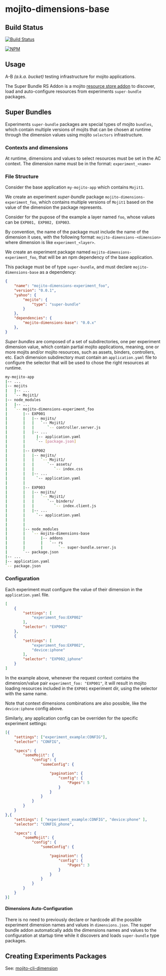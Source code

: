 # mojito-dimensions-base

Build Status
------------

[![Build Status](https://travis-ci.org/yahoo/mojito-dimensions-base.png)](https://travis-ci.org/yahoo/mojito-dimensions-base)

[![NPM](https://nodei.co/npm/mojito-dimensions-base.png)](https://nodei.co/npm/mojito-dimensions-base/)

Usage
-----

A-B _(a.k.a. bucket)_ testing infrastructure for mojito applications.

The Super Bundle RS Addon is a mojito [resource store addon][rs-addon] to discover, load and auto-configure resources from experiments `super-bundle` packages.

[rs-addon]: http://developer.yahoo.com/cocktails/mojito/docs/topics/mojito_resource_store.html#creating-your-own-resource-store-addons

## Super Bundles

Experiments `super-bundle` packages are special types of mojito `bundles`, which contain multiple versions of mojits that can be chosen at runtime through the dimension values using mojito `selectors` infrastructure.

### Contexts and dimensions

At runtime, dimensions and values to select resources must be set in the AC context.
The dimension name must be in the format: `experiment_<name>`


### File Structure

Consider the base application `my-mojito-app` which contains `Mojit1`.

We create an experiment _super-bundle_ package `mojito-dimensions-experiment_foo`,
which contains multiple versions of `Mojit1` based on the value of the dimension the package represents.

Consider for the pupose of the example a layer named `foo`, whose values can be `EXP001, EXP002, EXP003`.

By convention, the name of the package must include the name of the dimension it uses, with the following format: `mojito-dimensions-<dimension>`
where dimension is like `experiment_<layer>`.

We create an experiment package named `mojito-dimensions-experiment_foo`, that will be an npm dependency of the base application.

This package must be of type `super-bundle`, and must declare `mojito-dimensions-base` as a dependency:

```json
{
    "name": "mojito-dimensions-experiment_foo",
    "version": "0.0.1",
    "yahoo": {
        "mojito": {
            "type": "super-bundle"
        }
    },
    "dependencies": {
        "mojito-dimensions-base": "0.0.x"
    },
}
```

_Super bundles_ are composed of a set of subdirectories, one per experiment dimension value, which contain partial mojito applications, meaning, one or more mojits and/or mojito resources, such as assets, binders, controllers, etc.
Each dimension subdirectory must contain an `application.yaml` file to configure the selector that will be used to chose the right resources at runtime.


```bash
my-mojito-app
|-- ...
|-- mojits
|   |-- ...
|   `-- Mojit1/
|-- node_modules
|   |-- ...
|   `-- mojito-dimensions-experiment_foo
|       |-- EXP001
|       |   |-- mojits/
|       |   |   `-- Mojit1/
|       |   |      `-- controller.server.js
|       |   |-- ...
|       |     |-- application.yaml
|       |     `-- [package.json]
|       |
|       |-- EXP002
|       |   |-- mojits/
|       |   |   `-- Mojit1/
|       |   |      `-- assets/
|       |   |         `-- index.css
|       |   |-- ...
|       |     `-- application.yaml
|       |
|       |-- EXP003
|       |   |-- mojits/
|       |   |   `-- Mojit1/
|       |   |      `-- binders/
|       |   |         `-- index.client.js
|       |   |-- ...
|       |     `-- application.yaml
|       |
|       |
|       |-- node_modules
|       |   `-- mojito-dimensions-base
|       |       |-- addons
|       |       |   `-- rs
|       |       |       `-- super-bundle.server.js
|       `-- package.json
|-- ...
|-- application.yaml
`-- package.json

```

### Configuration

Each experiment must configure the value of their dimension in the `application.yaml` file.

```json
[
    {
        "settings": [
            "experiment_foo:EXP002"
        ],
        "selector": "EXP002"
    },
    {
        "settings": [
            "experiment_foo:EXP002",
            "device:iphone"
        ],
        "selector": "EXP002_iphone"
    }
]
```
In the example above, whenever the request context contains the dimension/value pair `experiment_foo: "EXP001"`,
it will result in mojito loading resources included in the `EXP001` experiment dir, using the selector with the same name.

Note that context dimensions combinations are also possible, like the `device:iphone` config above.

Similarly, any application config can be overriden for the specific experiment settings:

```json
[{
    "settings": ["experiment_example:CONFIG"],
    "selector": "CONFIG",

    "specs": {
        "someMojit": {
            "config": {
                "someConfig": {

                    "pagination": {
                        "config": {
                            "Pages": 5
                        }
                    }
                }
            }
        }
    }
},{
    "settings": [ "experiment_example:CONFIG", "device:phone" ],
    "selector": "CONFIG_phone",

    "specs": {
        "someMojit": {
            "config": {
                "someConfig": {

                    "pagination": {
                        "config": {
                            "Pages": 3
                        }
                    }
                }
            }
        }
    }
}]
```

#### Dimensions Auto-Configuration

There is no need to previously declare or hardcode all the possible experiment dimension names and values in `dimensions.json`.
The super bundle addon automatically adds the dimensions names and values to the configuration at startup time while it discovers and loads `super-bundle` type packages.

## Creating Experiments Packages

See: [mojito-cli-dimension]

[mojito-cli-dimension]: https://github.com/yahoo/mojito-cli-dimension
